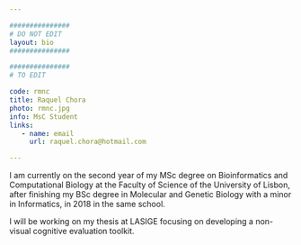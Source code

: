 ```yaml
---

###############
# DO NOT EDIT
layout: bio
###############

###############
# TO EDIT

code: rmnc
title: Raquel Chora
photo: rmnc.jpg
info: MsC Student
links:
   - name: email
     url: raquel.chora@hotmail.com

---
```


I am currently on the second year of my MSc degree on Bioinformatics and Computational Biology at the Faculty of Science of the University of Lisbon, after finishing my BSc degree in Molecular and Genetic Biology with a minor in Informatics, in 2018 in the same school.

I will be working on my thesis at LASIGE focusing on developing a non-visual cognitive evaluation toolkit.